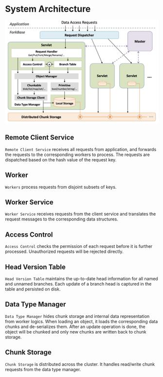# System Architecture

![ForkBase Architecture](arch.jpg)

## Remote Client Service
``Remote Client Service`` receives all requests from application,
and forwards the requests to the corresponding workers to process.
The requests are dispatched based on the hash value of the request key.

## Worker
``Workers`` process requests from disjoint subsets of keys.

## Worker Service
``Worker Service`` receives requests from the client service and translates the request messages
to the corresponding data structures.

## Access Control
``Access Control`` checks the permission of each request before it is further processed.
Unauthorized requests will be rejected directly.

## Head Version Table
``Head Version Table`` maintains the up-to-date head information for all named and unnamed branches.
Each update of a branch head is captured in the table and persisted on disk.

## Data Type Manager
``Data Type Manager`` hides chunk storage and internal data representation from worker logics.
When loading an object, it loads the corresponding data chunks and de-serializes them.
After an update operation is done, the object will be chunked and only new chunks are written back to chunk storage.

## Chunk Storage
``Chunk Storage`` is distributed across the cluster. It handles read/write chunk requests from the data type manager.
